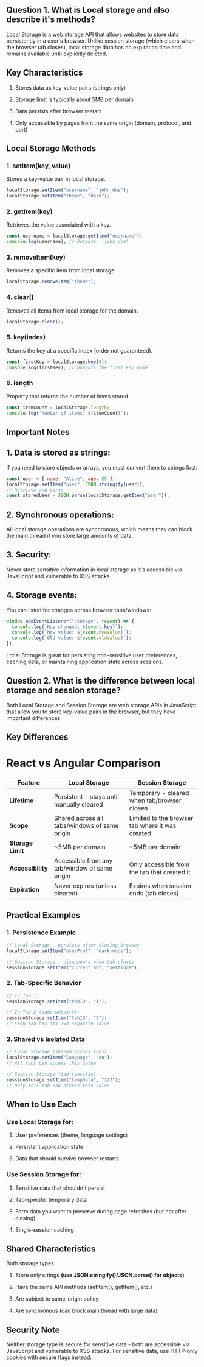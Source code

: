 ## Question 1. What is Local storage and also describe it's methods?

Local Storage is a web storage API that allows websites to store data persistently in a user's browser. Unlike session storage (which clears when the browser tab closes), local storage data has no expiration time and remains available until explicitly deleted.

## Key Characteristics

1. Stores data as key-value pairs (strings only)

2. Storage limit is typically about 5MB per domain

3. Data persists after browser restart

4. Only accessible by pages from the same origin (domain, protocol, and port)

## Local Storage Methods

### 1. setItem(key, value)

Stores a key-value pair in local storage.

```javascript
localStorage.setItem("username", "john_doe");
localStorage.setItem("theme", "dark");
```

### 2. getItem(key)

Retrieves the value associated with a key.

```javascript
const username = localStorage.getItem("username");
console.log(username); // Outputs: 'john_doe'
```

### 3. removeItem(key)

Removes a specific item from local storage.

```javascript
localStorage.removeItem("theme");
```

### 4. clear()

Removes all items from local storage for the domain.

```javascript
localStorage.clear();
```

### 5. key(index)

Returns the key at a specific index (order not guaranteed).

```javascript
const firstKey = localStorage.key(0);
console.log(firstKey); // Outputs the first key name
```

### 6. length

Property that returns the number of items stored.

```javascript
const itemCount = localStorage.length;
console.log(`Number of items: ${itemCount}`);
```

## Important Notes

## 1. Data is stored as strings:

If you need to store objects or arrays, you must convert them to strings first:

```javascript
const user = { name: "Alice", age: 25 };
localStorage.setItem("user", JSON.stringify(user));
// Retrieve and parse
const storedUser = JSON.parse(localStorage.getItem("user"));
```

## 2. Synchronous operations:

All local storage operations are synchronous, which means they can block the main thread if you store large amounts of data.

## 3. Security:

Never store sensitive information in local storage as it's accessible via JavaScript and vulnerable to XSS attacks.

## 4. Storage events:

You can listen for changes across browser tabs/windows:

```javascript
window.addEventListener("storage", (event) => {
  console.log(`Key changed: ${event.key}`);
  console.log(`New value: ${event.newValue}`);
  console.log(`Old value: ${event.oldValue}`);
});
```

Local Storage is great for persisting non-sensitive user preferences, caching data, or maintaining application state across sessions.

##

##

##

## Question 2. What is the difference between local storage and session storage?

Both Local Storage and Session Storage are web storage APIs in JavaScript that allow you to store key-value pairs in the browser, but they have important differences:

## Key Differences

# React vs Angular Comparison

| Feature           | Local Storage                                 | Session Storage                                 |
| ----------------- | --------------------------------------------- | ----------------------------------------------- |
| **Lifetime**      | Persistent - stays until manually cleared     | Temporary - cleared when tab/browser closes     |
| **Scope**         | Shared across all tabs/windows of same origin | Limited to the browser tab where it was created |
| **Storage Limit** | ~5MB per domain                               | ~5MB per domain                                 |
| **Accessibility** | Accessible from any tab/window of same origin | Only accessible from the tab that created it    |
| **Expiration**    | Never expires (unless cleared)                | Expires when session ends (tab closes)          |

## Practical Examples

### 1. Persistence Example

```javascript
// Local Storage - persists after closing browser
localStorage.setItem("userPref", "dark-mode");

// Session Storage - disappears when tab closes
sessionStorage.setItem("currentTab", "settings");
```

### 2. Tab-Specific Behavior

```javascript
// In Tab 1:
sessionStorage.setItem("tabID", "1");

// In Tab 2 (same website):
sessionStorage.setItem("tabID", "2");
// Each tab has its own separate value
```

### 3. Shared vs Isolated Data

```javascript
// Local Storage (shared across tabs)
localStorage.setItem("language", "en");
// All tabs can access this value

// Session Storage (tab-specific)
sessionStorage.setItem("tempData", "123");
// Only this tab can access this value
```

## When to Use Each

### Use Local Storage for:

1. User preferences (theme, language settings)

2. Persistent application state

3. Data that should survive browser restarts

### Use Session Storage for:

1. Sensitive data that shouldn't persist

2. Tab-specific temporary data

3. Form data you want to preserve during page refreshes (but not after closing)

4. Single-session caching

## Shared Characteristics

Both storage types:

1. Store only strings **(use JSON.stringify()/JSON.parse() for objects)**

2. Have the same API methods (setItem(), getItem(), etc.)

3. Are subject to same-origin policy

4. Are synchronous (can block main thread with large data)

## Security Note

Neither storage type is secure for sensitive data - both are accessible via JavaScript and vulnerable to XSS attacks. For sensitive data, use HTTP-only cookies with secure flags instead.
